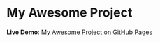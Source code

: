 # My Awesome Project

**Live Demo**: [My Awesome Project on GitHub Pages](https://haisenberg98.github.io/react-boilerplate/)
